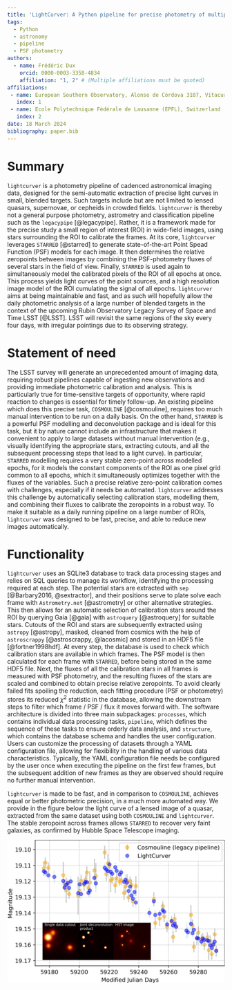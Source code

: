 ```yaml
---
title: 'LightCurver: A Python pipeline for precise photometry of multiple-epoch wide-field images'
tags:
  - Python
  - astronomy
  - pipeline
  - PSF photometry
authors:
  - name: Frédéric Dux
    orcid: 0000-0003-3358-4834
    affiliation: "1, 2" # (Multiple affiliations must be quoted)
affiliations:
 - name: European Southern Observatory, Alonso de Córdova 3107, Vitacura, Santiago, Chile
   index: 1
 - name: Ecole Polytechnique Fédérale de Lausanne (EPFL), Switzerland
   index: 2
date: 18 March 2024
bibliography: paper.bib
---
```


# Summary

`lightcurver` is a photometry pipeline of cadenced astronomical imaging data,
designed for the semi-automatic extraction of precise light curves in small, blended targets.
Such targets include but are not limited to lensed quasars, supernovae, or cepheids in crowded fields.
`lightcurver` is thereby not a general purpose photometry, astrometry and classification pipeline such as the `legacypipe` [@legacypipe].
Rather, it is a framework made for the precise study a small region of interest (ROI) in wide-field images, 
using stars surrounding the ROI to calibrate the frames.
At its core, `lightcurver` leverages `STARRED` [@starred] to generate state-of-the-art Point Spead Function (PSF) models for each image.
It then determines the relative zeropoints between images by combining the PSF-photometry fluxes of several stars in the field of view.
Finally, `STARRED` is used again to simultaneously model the calibrated pixels of the ROI of all epochs at once.
This process yields light curves of the point sources, and a high resolution image model of the ROI cumulating the signal of all epochs.
`lightcurver` aims at being maintainable and fast, and as such will hopefully allow the daily photometric analysis of 
a large number of blended targets in the context of the upcoming Rubin Observatory Legacy Survey of Space and Time LSST [@LSST].
LSST will revisit the same regions of the sky every four days, with irregular pointings due to its observing strategy.


# Statement of need

The LSST survey will generate an unprecedented amount of imaging data, 
requiring robust pipelines capable of ingesting new observations and providing immediate photometric calibration and analysis. 
This is particularly true for time-sensitive targets of opportunity, where rapid reaction to changes is essential for timely follow-up.
An existing pipeline which does this precise task, `COSMOULINE` [@cosmouline], requires too much manual intervention
to be run on a daily basis.
On the other hand, `STARRED` is a powerful PSF modelling and deconvolution package and is ideal for this task,
but it by nature cannot include an infrastructure that makes it convenient to apply to large datasets without manual intervention
(e.g., visually identifying the appropriate stars, extracting cutouts, and all the subsequent processing steps that lead to a light curve).
In particular, `STARRED` modelling requires a very stable zero-point across modelled epochs, for it models
the constant components of the ROI as one pixel grid common to all epochs, which it simultaneously optimizes together with the 
fluxes of the variables. 
Such a precise relative zero-point calibration comes with challenges, especially if it needs be automated.
`lightcurver` addresses this challenge by automatically selecting calibration stars, modelling them, and combining
their fluxes to calibrate the zeropoints in a robust way.
To make it suitable as a daily running pipeline on a large number of ROIs, 
`lightcurver` was designed to be fast, precise, and able to reduce new images automatically.


# Functionality

`lightcurver` uses an SQLite3 database to track data processing stages and relies on SQL queries to manage its workflow, 
identifying the processing required at each step. 
The potential stars are extracted with `sep` [@Barbary2016, @sextractor], and their positions serve to plate solve 
each frame with `Astrometry.net` [@astrometry] or other alternative strategies.
This then allows for an automatic selection of calibration stars around the ROI by querying Gaia [@gaia] with `astroquery` [@astroquery] for suitable stars.
Cutouts of the ROI and stars are subsequently extracted using `astropy` [@astropy], masked, 
cleaned from cosmics with the help of `astroscrappy` [@astroscrappy, @lacosmic] and stored in an HDF5 file [@fortner1998hdf].
At every step, the database is used to check which calibration stars are available in which frames.
The PSF model is then calculated for each frame with `STARRED`, before being stored in the same HDF5 file.
Next, the fluxes of all the calibration stars in all frames is measured with PSF photometry, 
and the resulting fluxes of the stars are scaled and combined to obtain precise relative zeropoints.
To avoid clearly failed fits spoiling the reduction, each fitting procedure (PSF or photometry) stores its reduced $\chi^2$ statistic in
the database, allowing the downstream steps to filter which frame / PSF / flux it moves forward with. 
The software architecture is divided into three main subpackages: `processes`, which contains individual data processing tasks, 
`pipeline`, which defines the sequence of these tasks to ensure orderly data analysis,
and `structure`, which contains the database schema and handles the user configuration.
Users can customize the processing of datasets through a YAML configuration file, 
allowing for flexibility in the handling of various data characteristics. 
Typically, the YAML configuration file needs be configured by the user once when executing the pipeline on the first few frames, 
but the subsequent addition of new frames as they are observed should require no further manual intervention.

`lightcurver` is made to be fast, and in comparison to `COSMOULINE`, achieves equal or better photometric precision, in a much more automated way.
We provide in the figure below the light curve of a lensed image of a quasar, extracted from the same dataset using both `COSMOULINE` and `lightcurver`.
The stable zeropoint across frames allows `STARRED` to recover very faint galaxies, as confirmed by Hubble Space Telescope imaging.

![Light curve of a lensed image of a quasar (J0659+1629), extracted once with the existing code base (COSMOULINE), requiring a week of investigor's time, and another time with `LightCurver`, requiring about an hour of investigator's time. HST image: PI Tommaso Treu, proposal GO 15652.](plot/comparison_with_legacy_pipeline.jpg)
